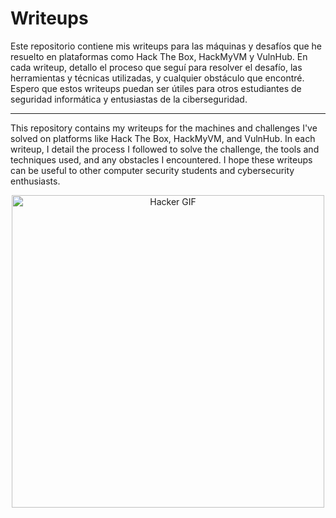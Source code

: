 # Writeups
Este repositorio contiene mis writeups para las máquinas y desafíos que he resuelto en plataformas como Hack The Box, HackMyVM y VulnHub. En cada writeup, detallo el proceso que seguí para resolver el desafío, las herramientas y técnicas utilizadas, y cualquier obstáculo que encontré. Espero que estos writeups puedan ser útiles para otros estudiantes de seguridad informática y entusiastas de la ciberseguridad.
___
This repository contains my writeups for the machines and challenges I've solved on platforms like Hack The Box, HackMyVM, and VulnHub. In each writeup, I detail the process I followed to solve the challenge, the tools and techniques used, and any obstacles I encountered. I hope these writeups can be useful to other computer security students and cybersecurity enthusiasts.

<p align="center">
  <img src="https://media.giphy.com/media/115BJle6N2Av0A/giphy.gif" alt="Hacker GIF" width="500">
</p>
